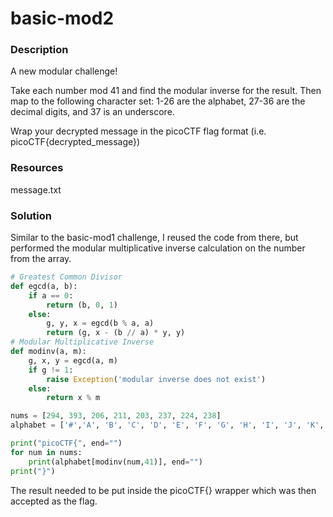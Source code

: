 # basic-mod2

### Description

A new modular challenge! 

Take each number mod 41 and find the modular inverse for the result. Then map to the following character set: 1-26 are the alphabet, 27-36 are the decimal digits, and 37 is an underscore. 

Wrap your decrypted message in the picoCTF flag format (i.e. picoCTF{decrypted_message})

### Resources

message.txt

### Solution

Similar to the basic-mod1 challenge, I reused the code from there, but performed the modular multiplicative inverse calculation on the number from the array.

``` python
# Greatest Common Divisor
def egcd(a, b): 
    if a == 0:
        return (b, 0, 1)
    else:
        g, y, x = egcd(b % a, a)
        return (g, x - (b // a) * y, y)
# Modular Multiplicative Inverse
def modinv(a, m):
    g, x, y = egcd(a, m)
    if g != 1:
        raise Exception('modular inverse does not exist')
    else:
        return x % m

nums = [294, 393, 206, 211, 203, 237, 224, 238]
alphabet = ['#','A', 'B', 'C', 'D', 'E', 'F', 'G', 'H', 'I', 'J', 'K', 'L', 'M','N', 'O','P', 'Q', 'R', 'S', 'T', 'U', 'V', 'W', 'X', 'Y', 'Z', '0', '1', '2', '3', '4', '5', '6', '7', '8', '9', '_']

print("picoCTF{", end="")
for num in nums:
    print(alphabet[modinv(num,41)], end="")
print("}")
```

The result needed to be put inside the picoCTF{} wrapper which was then accepted as the flag. 